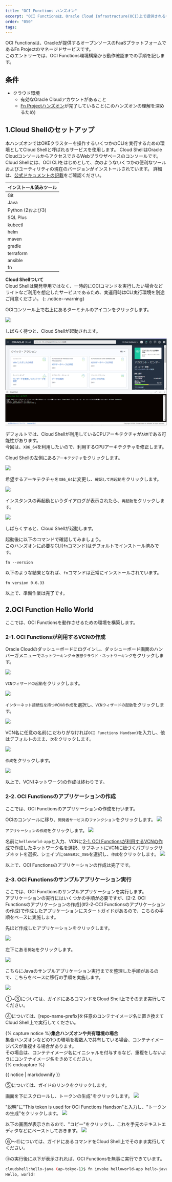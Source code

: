 ```yaml
---
title: "OCI Functions ハンズオン"
excerpt: "OCI Functionsは、Oracle Cloud Infrastructure(OCI)上で提供されるマネージドFaaS(Function as a Service)サービスです。こちらのハンズオンでは、OCI Functionsを動かしながら、FaaSおよびOCI Functionsの特徴や使い方を学んでいただけるコンテンツになっています。"
order: "050"
tags:
---
```

OCI Functionsは、Oracleが提供するオープンソースのFaaSプラットフォームであるFn Projectのマネージドサービスです。  
このエントリーでは、OCI Functions環境構築から動作確認までの手順を記します。
 
条件
----------------------
- クラウド環境
    * 有効なOracle Cloudアカウントがあること
    * [Fn Projectハンズオン](/ocitutorials/cloud-native/fn-for-beginners/)が完了していること(このハンズオンの理解を深めるため)

1.Cloud Shellのセットアップ
-------------------
本ハンズオンではOKEクラスターを操作するいくつかのCLIを実行するための環境としてCloud Shellと呼ばれるサービスを使用します。
Cloud ShellはOracle CloudコンソールからアクセスできるWebブラウザベースのコンソールです。
Cloud Shellには、OCI CLIをはじめとして、次のようないくつかの便利なツールおよびユーティリティの現在のバージョンがインストールされています。
詳細は、[公式ドキュメントの記載](https://docs.cloud.oracle.com/ja-jp/iaas/Content/API/Concepts/cloudshellintro.htm)をご確認ください。

インストール済みツール |
-|
Git |
Java |
Python (2および3) |
SQL Plus |
kubectl |
helm |
maven |
gradle |
terraform |
ansible |
fn |

**Cloud Shellついて**  
Cloud Shellは開発専用ではなく、一時的にOCIコマンドを実行したい場合などライトなご利用を想定したサービスであるため、実運用時はCLI実行環境を別途ご用意ください。
{: .notice--warning}

OCIコンソール上で右上にあるターミナルのアイコンをクリックします。

![](01-02-01.png)


しばらく待つと、Cloud Shellが起動されます。　　

![](01-02-02.png)

デフォルトでは、Cloud Shellが利用しているCPUアーキテクチャが`ARM`である可能性があります。  
今回は、`X86_64`を利用したいので、利用するCPUアーキテクチャを修正します。  

Cloud Shellの左側にある`アーキテクチャ`をクリックします。  

![](01-02-03.png)

希望するアーキテクチャを`X86_64`に変更し、`確認して再起動`をクリックします。  

![](01-02-04.png)

インスタンスの再起動というダイアログが表示されたら、`再起動`をクリックします。  

![](01-02-05.png)

しばらくすると、Cloud Shellが起動します。

起動後に以下のコマンドで確認してみましょう。  
このハンズオンに必要なCLI(`fn`コマンド)はデフォルトでインストール済みです。  

```
fn --version
```

以下のような結果となれば、`fn`コマンドは正常にインストールされています。
```
fn version 0.6.33
```

以上で、準備作業は完了です。

2.OCI Function Hello World
---------------------------------------------------
ここでは、OCI Functionsを動作させるための環境を構築します。  

### 2-1. OCI Functionsが利用するVCNの作成
Oracle Cloudのダッシューボードにログインし、ダッシューボード画面のハンバーガメニューで`ネットワーキング`=>`仮想クラウド・ネットワーキング`をクリックします。

![](01-01.png)

`VCNウィザードの起動`をクリックします。

![](01-02.png)

`インターネット接続性を持つVCNの作成`を選択し、`VCNウィザードの起動`をクリックします。

![](01-03.png)

VCN名に任意の名前(こだわりがなければ`OCI Functions Handson`)を入力し、他はデフォルトのまま、`次`をクリックします。

![](01-04.png)

`作成`をクリックします。

![](01-14.png)

以上で、VCN(ネットワーク)の作成は終わりです。

### 2-2. OCI Functionsのアプリケーションの作成
ここでは、OCI Functionsのアプリケーションの作成を行います。

OCIのコンソールに移り、`開発者サービス`の`ファンクション`をクリックします。
![](03-12.png)

`アプリケーションの作成`をクリックします。
![](03-13.png)

名前に`helloworld-app`と入力、VCNに[2-1. OCI Functionsが利用するVCNの作成](#2-1-oracle-functionsが利用するvcnの作成)で作成したネットワーク名を選択、サブネットにVCNに紐づくパブリックサブネットを選択、シェイプに`GENERIC_X86`を選択し、`作成`をクリックします。
![](03-14.png)

以上で、OCI Functionsのアプリケーションの作成は完了です。

### 2-3. OCI Functionsのサンプルアプリケーション実行

ここでは、OCI Functionsのサンプルアプリケーションを実行します。  
アプリケーションの実行にはいくつかの手順が必要ですが、[2-2. OCI Functionsのアプリケーションの作成](#2-2-OCI Functionsのアプリケーションの作成)で作成したアプリケーションにスタートガイドがあるので、こちらの手順をベースに実施します。  

先ほど作成したアプリケーションをクリックします。  

![](05-01.png)

左下にある`開始`をクリックします。  

![](05-02.png)

こちらにJavaのサンプルアプリケーション実行までを整理した手順があるので、こちらをベースに移行の手順を実施します。  

![](05-03.png)

①~③については、ガイドにあるコマンドをCloud Shell上でそのまま実行してください。  

④については、[repo-name-prefix]を任意のコンテナイメージ名に置き換えてCloud Shell上で実行してください。  

{% capture notice %}**集合ハンズオンや共有環境の場合**  
集合ハンズオンなどの1つの環境を複数人で共有している場合、コンテナイメージパスが重複する場合があります。  
その場合は、コンテナイメージ名にイニシャルを付与するなど、重複をしないようにコンテナイメージ名をきめてください。  
{% endcapture %}
<div class="notice--warning">
  {{ notice | markdownify }}
</div>

⑤については、ガイドのリンクをクリックします。　　

画面を下にスクロールし、トークンの生成"をクリックします。
![](02-02.png)

"説明"に"This token is used for OCI Functions Handson"と入力し、"トークンの生成"をクリックします。
![](02-03.png)

以下の画面が表示されるので、"コピー"をクリックし、これを手元のテキストエディタなどにペーストしておきます。
![](02-04.png)

⑥〜⑪については、ガイドにあるコマンドをCloud Shell上でそのまま実行してください。  

⑪の実行後に以下が表示されれば、OCI Functionsを無事に実行できています。  

```sh
cloudshell:hello-java (ap-tokyo-1)$ fn invoke helloworld-app hello-java
Hello, world!
```